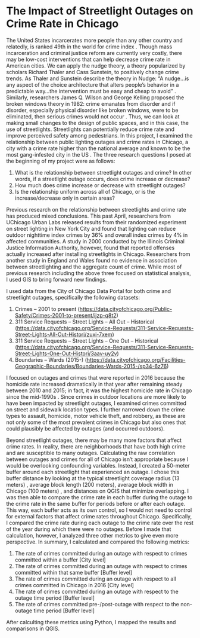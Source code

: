 # The Impact of Streetlight Outages on Crime Rate in Chicago 

The United States incarcerates more people than any other country and relatedly, is ranked 49th in the world for crime index . Though mass incarceration and criminal justice reform are currently very costly, there may be low-cost interventions that can help decrease crime rate in American cities. We can apply the nudge theory, a theory popularized by scholars Richard Thaler and Cass Sunstein, to positively change crime trends. As Thaler and Sunstein describe the theory in Nudge: “A nudge…is any aspect of the choice architecture that alters people’s behavior in a predictable way…the intervention must be easy and cheap to avoid” . Similarly, researchers James Q. Wilson and George Kelling proposed the broken windows theory in 1982: crime emanates from disorder and if disorder, especially physical disorder like broken windows, were to be eliminated, then serious crimes would not occur . Thus, we can look at making small changes to the design of public spaces, and in this case, the use of streetlights. Streetlights can potentially reduce crime rate and improve perceived safety among pedestrians. In this project, I examined the relationship between public lighting outages and crime rates in Chicago, a city with a crime rate higher than the national average and known to be the most gang-infested city in the US . The three research questions I posed at the beginning of my project were as follows: 

1.	What is the relationship between streetlight outages and crime? In other words, if a streetlight outage occurs, does crime increase or decrease?
2.	How much does crime increase or decrease with streetlight outages?
3.	Is the relationship uniform across all of Chicago, or is the increase/decrease only in certain areas? 

Previous research on the relationship between streetlights and crime rate has produced mixed conclusions. This past April, researchers from UChicago Urban Labs released results from their randomized experiment on street lighting in New York City and found that lighting can reduce outdoor nighttime index crimes by 36% and overall index crimes by 4% in affected communities. A study in 2000 conducted by the Illinois Criminal Justice Information Authority, however, found that reported offenses actually increased after installing streetlights in Chicago. Researchers from another study in England and Wales found no evidence in association between streetlighting and the aggregate count of crime. While most of previous research including the above three focused on statistical analysis, I used GIS to bring forward new findings.

I used data from the City of Chicago Data Portal for both crime and streetlight outages, specifically the following datasets:
1. Crimes – 2001 to present (https://data.cityofchicago.org/Public-Safety/Crimes-2001-to-present/ijzp-q8t2)
2. 311 Service Requests – Street Lights – All Out – Historical (https://data.cityofchicago.org/Service-Requests/311-Service-Requests-Street-Lights-All-Out-Histori/zuxi-7xem)
3. 311 Service Requests – Street Lights – One Out – Historical (https://data.cityofchicago.org/Service-Requests/311-Service-Requests-Street-Lights-One-Out-Histori/3aav-uy2v)
4.	Boundaries – Wards (2015-) (https://data.cityofchicago.org/Facilities-Geographic-Boundaries/Boundaries-Wards-2015-/sp34-6z76)

I focused on outages and crimes that were reported in 2016 because the homicide rate increased dramatically in that year after remaining steady between 2010 and 2015; in fact, it was the highest homicide rate in Chicago since the mid-1990s . Since crimes in outdoor locations are more likely to have been impacted by streetlight outages, I examined crimes committed on street and sidewalk location types. I further narrowed down the crime types to assault, homicide, motor vehicle theft, and robbery, as these are not only some of the most prevalent crimes in Chicago but also ones that could plausibly be affected by outages (and occurred outdoors). 

Beyond streetlight outages, there may be many more factors that affect crime rates. In reality, there are neighborhoods that have both high crime and are susceptible to many outages. Calculating the raw correlation between outages and crimes for all of Chicago isn’t appropriate because I would be overlooking confounding variables. Instead, I created a 50-meter buffer around each streetlight that experienced an outage. I chose this buffer distance by looking at the typical streetlight coverage radius (13 meters) , average block length (200 meters), average block width in Chicago (100 meters) , and distances on QGIS that minimize overlapping. I was then able to compare the crime rate in each buffer during the outage to the crime rate in the same buffer for periods before or after each outage. This way, each buffer acts as its own control, so I would not need to control for external factors that affect crime rates throughout Chicago. Specifically, I compared the crime rate during each outage to the crime rate over the rest of the year during which there were no outages. Before I made that calculation, however, I analyzed three other metrics to give even more perspective. In summary, I calculated and compared the following metrics:
1.	The rate of crimes committed during an outage with respect to crimes committed within a buffer [City level]
2.	The rate of crimes committed during an outage with respect to crimes committed within that same buffer [Buffer level]
3.	The rate of crimes committed during an outage with respect to all crimes committed in Chicago in 2016 [City level]
4.	The rate of crimes committed during an outage with respect to the outage time period [Buffer level]
5.	The rate of crimes committed pre-/post-outage with respect to the non-outage time period [Buffer level]

After calculting these metrics using Python, I mapped the results and comparisons in QGIS. 
